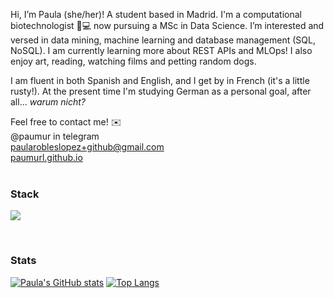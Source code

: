 Hi, I’m Paula (she/her)! A student based in Madrid. I'm a computational biotechnologist 🌱💻 now pursuing a MSc in Data Science. I’m interested and versed in data mining, machine learning and database management (SQL, NoSQL). I am currently learning more about REST APIs and MLOps! I also enjoy art, reading, watching films and petting random dogs.

I am fluent in both Spanish and English, and I get by in French (it's a little rusty!). At the present time I'm studying German as a personal goal, after all... *warum nicht?*

Feel free to contact me! ✉️\
@paumur in telegram \
paularobleslopez+github@gmail.com \
[paumurl.github.io](https://paumurl.github.io)
<br/>
<br/>

### Stack
<p align="left">
  <a href="https://skillicons.dev">
    <img src="https://skillicons.dev/icons?i=py,bash,mysql,r,scala,html,css,js,latex,docker,flask,git,github" />
  </a>
</p>


<br/>

### Stats
[![Paula's GitHub stats](https://github-readme-stats.vercel.app/api?username=paumurl&show_icons=true&count_private=true&theme=merko)](https://github.com/anuraghazra/github-readme-stats)
[![Top Langs](https://github-readme-stats.vercel.app/api/top-langs/?username=paumurl&layout=compact&theme=merko)](https://github.com/anuraghazra/github-readme-stats)


<!---
paumurl/paumurl is a ✨ special ✨ repository because its `README.md` (this file) appears on your GitHub profile.
You can click the Preview link to take a look at your changes.
--->
